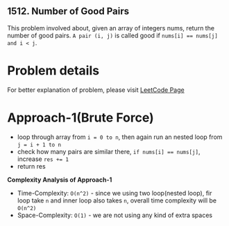## 1512. Number of Good Pairs

This problem involved about, given an array of integers nums, return the number of good pairs.
`A pair (i, j)` is called good if `nums[i] == nums[j] and i < j`.

# Problem details

For better explanation of problem, please visit [LeetCode Page](https://leetcode.com/problems/number-of-good-pairs/description/)

# Approach-1(Brute Force)

-   loop through array from `i = 0 to n`, then again run an nested loop from `j = i + 1 to n`
-   check how many pairs are similar there, `if nums[i] == nums[j]`, increase `res += 1`
-   return res

**Complexity Analysis of Approach-1**<br/>

-   Time-Complexity: `O(n^2)` - since we using two loop(nested loop), fir loop take `n` and inner loop also takes `n`, overall time complexity will be `O(n^2)`
-   Space-Complexity: `O(1)` - we are not using any kind of extra spaces
